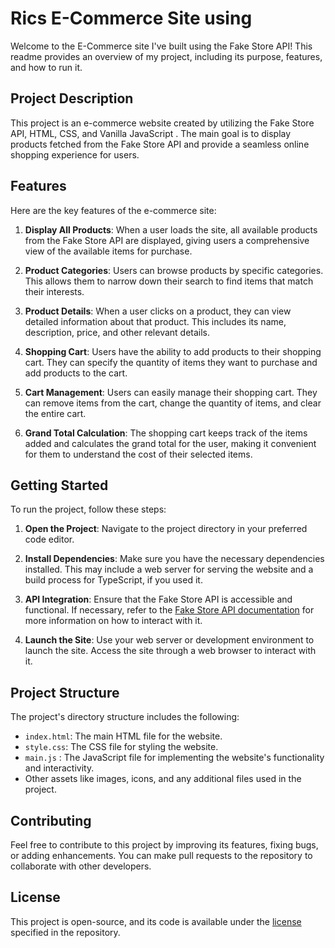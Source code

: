 # Rics E-Commerce Site  using 

Welcome to the E-Commerce site I've built using the Fake Store API! This readme provides an overview of my project, including its purpose, features, and how to run it.

## Project Description

This project is an e-commerce website created by utilizing the Fake Store API, HTML, CSS, and Vanilla JavaScript . The main goal is to display products fetched from the Fake Store API and provide a seamless online shopping experience for users.

## Features

Here are the key features of the e-commerce site:

1. **Display All Products**: When a user loads the site, all available products from the Fake Store API are displayed, giving users a comprehensive view of the available items for purchase.

2. **Product Categories**: Users can browse products by specific categories. This allows them to narrow down their search to find items that match their interests.

3. **Product Details**: When a user clicks on a product, they can view detailed information about that product. This includes its name, description, price, and other relevant details.

4. **Shopping Cart**: Users have the ability to add products to their shopping cart. They can specify the quantity of items they want to purchase and add products to the cart.

5. **Cart Management**: Users can easily manage their shopping cart. They can remove items from the cart, change the quantity of items, and clear the entire cart.

6. **Grand Total Calculation**: The shopping cart keeps track of the items added and calculates the grand total for the user, making it convenient for them to understand the cost of their selected items.

## Getting Started

To run the project, follow these steps:

1. **Open the Project**: Navigate to the project directory in your preferred code editor.

2. **Install Dependencies**: Make sure you have the necessary dependencies installed. This may include a web server for serving the website and a build process for TypeScript, if you used it.

3. **API Integration**: Ensure that the Fake Store API is accessible and functional. If necessary, refer to the [Fake Store API documentation](https://fakestoreapi.com/docs) for more information on how to interact with it.

4. **Launch the Site**: Use your web server or development environment to launch the site. Access the site through a web browser to interact with it.

## Project Structure

The project's directory structure  includes the following:

- `index.html`: The main HTML file for the website.
- `style.css`: The CSS file for styling the website.
- `main.js` : The JavaScript file for implementing the website's functionality and interactivity.
- Other assets like images, icons, and any additional files used in the project.

## Contributing

Feel free to contribute to this project by improving its features, fixing bugs, or adding enhancements. You can make pull requests to the repository to collaborate with other developers.

## License

This project is open-source, and its code is available under the [license](LICENSE.md) specified in the repository.
